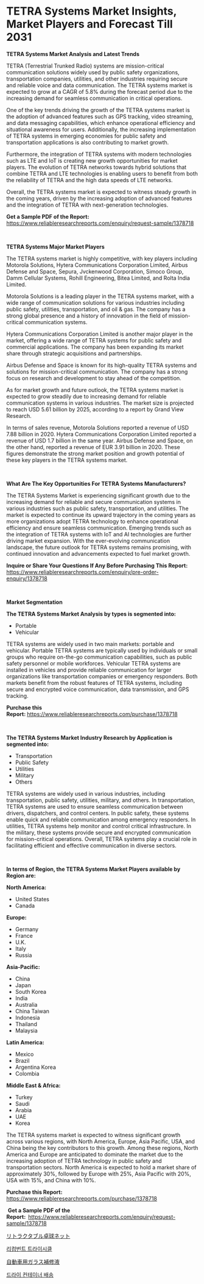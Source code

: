 <p><h1>TETRA Systems Market Insights, Market Players and Forecast Till 2031</h1></p><p><strong>TETRA Systems Market Analysis and Latest Trends</strong></p>
<p><p>TETRA (Terrestrial Trunked Radio) systems are mission-critical communication solutions widely used by public safety organizations, transportation companies, utilities, and other industries requiring secure and reliable voice and data communication. The TETRA systems market is expected to grow at a CAGR of 5.8% during the forecast period due to the increasing demand for seamless communication in critical operations.</p><p>One of the key trends driving the growth of the TETRA systems market is the adoption of advanced features such as GPS tracking, video streaming, and data messaging capabilities, which enhance operational efficiency and situational awareness for users. Additionally, the increasing implementation of TETRA systems in emerging economies for public safety and transportation applications is also contributing to market growth.</p><p>Furthermore, the integration of TETRA systems with modern technologies such as LTE and IoT is creating new growth opportunities for market players. The evolution of TETRA networks towards hybrid solutions that combine TETRA and LTE technologies is enabling users to benefit from both the reliability of TETRA and the high data speeds of LTE networks.</p><p>Overall, the TETRA systems market is expected to witness steady growth in the coming years, driven by the increasing adoption of advanced features and the integration of TETRA with next-generation technologies.</p></p>
<p><strong>Get a Sample PDF of the Report:&nbsp;</strong> <a href="https://www.reliableresearchreports.com/enquiry/request-sample/1378718">https://www.reliableresearchreports.com/enquiry/request-sample/1378718</a></p>
<p>&nbsp;</p>
<p><strong>TETRA Systems Major Market Players</strong></p>
<p><p>The TETRA systems market is highly competitive, with key players including Motorola Solutions, Hytera Communications Corporation Limited, Airbus Defense and Space, Sepura, Jvckenwood Corporation, Simoco Group, Damm Cellular Systems, Rohill Engineering, Bitea Limited, and Rolta India Limited.</p><p>Motorola Solutions is a leading player in the TETRA systems market, with a wide range of communication solutions for various industries including public safety, utilities, transportation, and oil & gas. The company has a strong global presence and a history of innovation in the field of mission-critical communication systems.</p><p>Hytera Communications Corporation Limited is another major player in the market, offering a wide range of TETRA systems for public safety and commercial applications. The company has been expanding its market share through strategic acquisitions and partnerships.</p><p>Airbus Defense and Space is known for its high-quality TETRA systems and solutions for mission-critical communication. The company has a strong focus on research and development to stay ahead of the competition.</p><p>As for market growth and future outlook, the TETRA systems market is expected to grow steadily due to increasing demand for reliable communication systems in various industries. The market size is projected to reach USD 5.61 billion by 2025, according to a report by Grand View Research.</p><p>In terms of sales revenue, Motorola Solutions reported a revenue of USD 7.88 billion in 2020. Hytera Communications Corporation Limited reported a revenue of USD 1.7 billion in the same year. Airbus Defense and Space, on the other hand, reported a revenue of EUR 3.91 billion in 2020. These figures demonstrate the strong market position and growth potential of these key players in the TETRA systems market.</p></p>
<p>&nbsp;</p>
<p><strong>What Are The Key Opportunities For TETRA Systems Manufacturers?</strong></p>
<p><p>The TETRA Systems Market is experiencing significant growth due to the increasing demand for reliable and secure communication systems in various industries such as public safety, transportation, and utilities. The market is expected to continue its upward trajectory in the coming years as more organizations adopt TETRA technology to enhance operational efficiency and ensure seamless communication. Emerging trends such as the integration of TETRA systems with IoT and AI technologies are further driving market expansion. With the ever-evolving communication landscape, the future outlook for TETRA systems remains promising, with continued innovation and advancements expected to fuel market growth.</p></p>
<p><strong>Inquire or Share Your Questions If Any Before Purchasing This Report:</strong> <a href="https://www.reliableresearchreports.com/enquiry/pre-order-enquiry/1378718">https://www.reliableresearchreports.com/enquiry/pre-order-enquiry/1378718</a></p>
<p>&nbsp;</p>
<p><strong>Market Segmentation</strong></p>
<p><strong>The TETRA Systems Market Analysis by types is segmented into:</strong></p>
<p><ul><li>Portable</li><li>Vehicular</li></ul></p>
<p><p>TETRA systems are widely used in two main markets: portable and vehicular. Portable TETRA systems are typically used by individuals or small groups who require on-the-go communication capabilities, such as public safety personnel or mobile workforces. Vehicular TETRA systems are installed in vehicles and provide reliable communication for larger organizations like transportation companies or emergency responders. Both markets benefit from the robust features of TETRA systems, including secure and encrypted voice communication, data transmission, and GPS tracking.</p></p>
<p><strong>Purchase this Report:&nbsp;</strong><a href="https://www.reliableresearchreports.com/purchase/1378718">https://www.reliableresearchreports.com/purchase/1378718</a></p>
<p>&nbsp;</p>
<p><strong>The TETRA Systems Market Industry Research by Application is segmented into:</strong></p>
<p><ul><li>Transportation</li><li>Public Safety</li><li>Utilities</li><li>Military</li><li>Others</li></ul></p>
<p><p>TETRA systems are widely used in various industries, including transportation, public safety, utilities, military, and others. In transportation, TETRA systems are used to ensure seamless communication between drivers, dispatchers, and control centers. In public safety, these systems enable quick and reliable communication among emergency responders. In utilities, TETRA systems help monitor and control critical infrastructure. In the military, these systems provide secure and encrypted communication for mission-critical operations. Overall, TETRA systems play a crucial role in facilitating efficient and effective communication in diverse sectors.</p></p>
<p>&nbsp;</p>
<p><strong>In terms of Region, the TETRA Systems Market Players available by Region are:</strong></p>
<p>
    <p> <strong> North America: </strong>
        <ul>
            <li>United States</li>
            <li>Canada</li>
        </ul>
        </p> 
    <p> <strong> Europe: </strong>
        <ul>
            <li>Germany</li>
            <li>France</li>
            <li>U.K.</li>
            <li>Italy</li>
            <li>Russia</li>
        </ul>
        </p> 
    <p> <strong> Asia-Pacific: </strong>
        <ul>
            <li>China</li>
            <li>Japan</li>
            <li>South Korea</li>
            <li>India</li>
            <li>Australia</li>
            <li>China Taiwan</li>
            <li>Indonesia</li>
            <li>Thailand</li>
            <li>Malaysia</li>
        </ul>
        </p> 
    <p> <strong> Latin America: </strong>
        <ul>
            <li>Mexico</li>
            <li>Brazil</li>
            <li>Argentina Korea</li>
            <li>Colombia</li>
        </ul>
        </p> 
    <p> <strong> Middle East & Africa: </strong>
        <ul>
            <li>Turkey</li>
            <li>Saudi</li>
            <li>Arabia</li>
            <li>UAE</li>
            <li>Korea</li>
        </ul>
    </p>
    </p>
<p><p>The TETRA systems market is expected to witness significant growth across various regions, with North America, Europe, Asia Pacific, USA, and China being the key contributors to this growth. Among these regions, North America and Europe are anticipated to dominate the market due to the increasing adoption of TETRA technology in public safety and transportation sectors. North America is expected to hold a market share of approximately 30%, followed by Europe with 25%, Asia Pacific with 20%, USA with 15%, and China with 10%.</p></p>
<p><strong>Purchase this Report: </strong><a href="https://www.reliableresearchreports.com/purchase/1378718">https://www.reliableresearchreports.com/purchase/1378718</a></p>
<p>&nbsp;<strong>Get a Sample PDF of the Report:&nbsp;&nbsp;</strong><a href="https://www.reliableresearchreports.com/enquiry/request-sample/1378718">https://www.reliableresearchreports.com/enquiry/request-sample/1378718</a></p>
<p><strong></strong></p>
<p><p><a href="https://medium.com/@janaflo/%E5%BC%95%E3%81%8D%E5%87%BA%E3%81%97%E5%BC%8F%E5%8D%93%E7%90%83%E3%83%8D%E3%83%83%E3%83%88%E3%81%AE%E5%B8%82%E5%A0%B4%E8%AA%BF%E6%9F%BB%E3%83%AC%E3%83%9D%E3%83%BC%E3%83%88-%E3%81%9D%E3%81%AE%E6%AD%B4%E5%8F%B2%E3%81%A8%E5%B0%86%E6%9D%A5%E4%BA%88%E6%B8%AC-2024%E5%B9%B4%E3%81%8B%E3%82%892031%E5%B9%B4%E3%81%BE%E3%81%A7-5c6466bf8e6a">リトラクタブル卓球ネット</a></p><p><a href="https://medium.com/@elliottlenningoip9vprgu3v/%EC%95%89%EC%95%84-%ED%83%80%EB%8A%94-%EC%82%BC%EB%A5%9C-%EC%9E%90%EC%A0%84%EA%B1%B0-%EC%8B%9C%EC%9E%A5-%EC%9D%B8%EC%82%AC%EC%9D%B4%ED%8A%B8-%EC%8B%9C%EC%9E%A5-%EB%8F%99%ED%96%A5-%EC%84%B1%EC%9E%A5-2024%EB%85%84%EB%B6%80%ED%84%B0-2031%EB%85%84%EA%B9%8C%EC%A7%80-%EC%98%88%EC%B8%A1-4e50b9982a75">리컴번트 트라이시클</a></p><p><a href="https://medium.com/@janaflo/%E8%87%AA%E5%8B%95%E8%BB%8A%E3%82%AC%E3%83%A9%E3%82%B9%E4%BF%AE%E7%90%86%E6%B6%B2%E5%B8%82%E5%A0%B4-%E7%AB%B6%E4%BA%89%E5%88%86%E6%9E%90-%E5%B8%82%E5%A0%B4%E5%8B%95%E5%90%91%E3%81%8A%E3%82%88%E3%81%B32031%E5%B9%B4%E3%81%BE%E3%81%A7%E3%81%AE%E4%BA%88%E6%B8%AC-b3f7c2bf7c2e">自動車用ガラス補修液</a></p><p><a href="https://medium.com/@josephweaver29/%EA%B1%B4%EC%A1%B0-%ED%99%94%EB%AC%BC-%EC%9A%B4%EC%86%A1-%EC%8B%9C%EC%9E%A5-%EB%B3%B4%EA%B3%A0%EC%84%9C%EB%8A%94-%EC%9D%B4-%EC%8B%9C%EC%9E%A5%EC%9D%98-%EC%B5%9C%EC%8B%A0-%ED%8A%B8%EB%A0%8C%EB%93%9C%EC%99%80-%EC%84%B1%EC%9E%A5-%EA%B8%B0%ED%9A%8C%EB%A5%BC-%EB%B3%B4%EC%97%AC%EC%A4%8D%EB%8B%88%EB%8B%A4-040e93347101">드라이 컨테이너 배송</a></p></p>